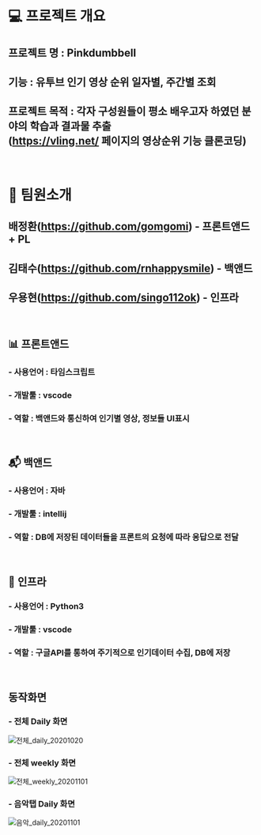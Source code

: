 # :computer: 프로젝트 개요

## 프로젝트 명 : Pinkdumbbell
## 기능 : 유투브 인기 영상 순위 일자별, 주간별 조회
## 프로젝트 목적 : 각자 구성원들이 평소 배우고자 하였던 분야의 학습과 결과물 추출 <br>(https://vling.net/ 페이지의 영상순위 기능 클론코딩)
<br>

# :man: 팀원소개

##  배정환(<https://github.com/gomgomi>) - 프론트앤드 + PL
##          김태수(<https://github.com/rnhappysmile>) - 백앤드
##          우용현(<https://github.com/singo112ok>) - 인프라
<br>

## :bar_chart: 프론트앤드 
###     - 사용언어 : 타임스크립트
###     - 개발툴 : vscode
###     - 역할 : 백앤드와 통신하여 인기별 영상, 정보들 UI표시
<br>

## :mailbox_with_mail: 백앤드 
###     - 사용언어 : 자바
###     - 개발툴 : intellij
###     - 역할 : DB에 저장된 데이터들을 프론트의 요청에 따라 응답으로 전달
<br>

## :floppy_disk: 인프라
###     - 사용언어 : Python3
###     - 개발툴 : vscode
###     - 역할 : 구글API를 통하여 주기적으로 인기데이터 수집, DB에 저장
<br>

## 동작화면
### - 전체 Daily 화면
![전체_daily_20201020](https://user-images.githubusercontent.com/67327136/98004226-03273a80-1e33-11eb-800e-0b9fa22b9807.png)

### - 전체 weekly 화면
![전체_weekly_20201101](https://user-images.githubusercontent.com/67327136/98005160-17b80280-1e34-11eb-815f-29509092a317.png)

### - 음악탭 Daily 화면
![음악_daily_20201101](https://user-images.githubusercontent.com/67327136/98005608-97de6800-1e34-11eb-85a6-de6f087c339b.png)
